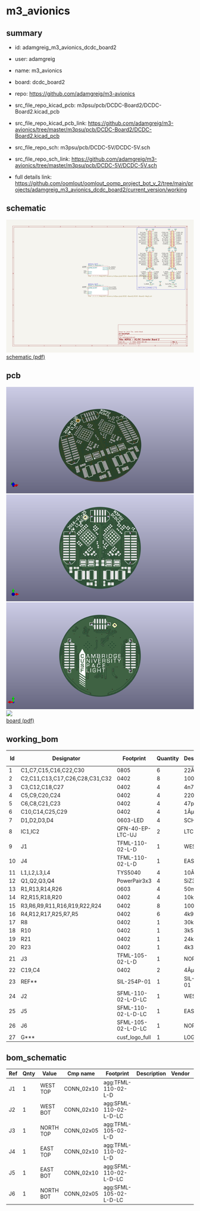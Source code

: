 # m3_avionics
 
## summary 
* id: adamgreig_m3_avionics_dcdc_board2
* user: adamgreig
* name: m3_avionics
* board: dcdc_board2
* repo: https://github.com/adamgreig/m3-avionics
* src_file_repo_kicad_pcb: m3psu/pcb/DCDC-Board2/DCDC-Board2.kicad_pcb
* src_file_repo_kicad_pcb_link: https://github.com/adamgreig/m3-avionics/tree/master/m3psu/pcb/DCDC-Board2/DCDC-Board2.kicad_pcb


* src_file_repo_sch: m3psu/pcb/DCDC-5V/DCDC-5V.sch
* src_file_repo_sch_link: https://github.com/adamgreig/m3-avionics/tree/master/m3psu/pcb/DCDC-5V/DCDC-5V.sch
* full details link: https://github.com/oomlout/oomlout_oomp_project_bot_v_2/tree/main/projects/adamgreig_m3_avionics_dcdc_board2/current_version/working  

## schematic  
![](working_schematic_600.png)  
[schematic (pdf)](working_schematic.pdf) 






















## pcb  
![](working_3d_600.png) 
![](working_3d_front_600.png)  
![](working_3d_back_600.png)  
![](working_600.png)  
[board (pdf)](working.pdf)  

## working_bom
| Id | Designator | Footprint | Quantity | Designation | Supplier and ref |  | None | 
| --- | --- | --- | --- | --- | --- | --- | --- | 
| 1 | C1,C7,C15,C16,C22,C30 | 0805 | 6 | 22Âµ |  |  | [''] | 
| 2 | C2,C11,C13,C17,C26,C28,C31,C32 | 0402 | 8 | 100n |  |  | [''] | 
| 3 | C3,C12,C18,C27 | 0402 | 4 | 4n7 |  |  | [''] | 
| 4 | C5,C9,C20,C24 | 0402 | 4 | 220p |  |  | [''] | 
| 5 | C6,C8,C21,C23 | 0402 | 4 | 47p |  |  | [''] | 
| 6 | C10,C14,C25,C29 | 0402 | 4 | 1Âµ |  |  | [''] | 
| 7 | D1,D2,D3,D4 | 0603-LED | 4 | SCHOTTKY |  |  | [''] | 
| 8 | IC1,IC2 | QFN-40-EP-LTC-UJ | 2 | LTC3887 |  |  | [''] | 
| 9 | J1 | TFML-110-02-L-D | 1 | WEST TOP |  |  | [''] | 
| 10 | J4 | TFML-110-02-L-D | 1 | EAST TOP |  |  | [''] | 
| 11 | L1,L2,L3,L4 | TYS5040 | 4 | 10Âµ |  |  | [''] | 
| 12 | Q1,Q2,Q3,Q4 | PowerPair3x3 | 4 | SiZ340DT |  |  | [''] | 
| 13 | R1,R13,R14,R26 | 0603 | 4 | 50m |  |  | [''] | 
| 14 | R2,R15,R18,R20 | 0402 | 4 | 10k |  |  | [''] | 
| 15 | R3,R6,R9,R11,R16,R19,R22,R24 | 0402 | 8 | 100 |  |  | [''] | 
| 16 | R4,R12,R17,R25,R7,R5 | 0402 | 6 | 4k99 |  |  | [''] | 
| 17 | R8 | 0402 | 1 | 30k1 |  |  | [''] | 
| 18 | R10 | 0402 | 1 | 3k57 |  |  | [''] | 
| 19 | R21 | 0402 | 1 | 24k9 |  |  | [''] | 
| 20 | R23 | 0402 | 1 | 4k32 |  |  | [''] | 
| 21 | J3 | TFML-105-02-L-D | 1 | NORTH TOP |  |  | [''] | 
| 22 | C19,C4 | 0402 | 2 | 4Âµ7 |  |  | [''] | 
| 23 | REF** | SIL-254P-01 | 1 | SIL-254P-01 |  |  | [''] | 
| 24 | J2 | SFML-110-02-L-D-LC | 1 | WEST BOT |  |  | [''] | 
| 25 | J5 | SFML-110-02-L-D-LC | 1 | EAST BOT |  |  | [''] | 
| 26 | J6 | SFML-105-02-L-D-LC | 1 | NORTH BOT |  |  | [''] | 
| 27 | G*** | cusf_logo_full | 1 | LOGO |  |  | [''] | 


## bom_schematic
| Ref | Qnty | Value | Cmp name | Footprint | Description | Vendor | DNP | 
| --- | --- | --- | --- | --- | --- | --- | --- | 
| J1 | 1 | WEST TOP | CONN_02x10 | agg:TFML-110-02-L-D |  |  |  | 
| J2 | 1 | WEST BOT | CONN_02x10 | agg:SFML-110-02-L-D-LC |  |  |  | 
| J3 | 1 | NORTH TOP | CONN_02x05 | agg:TFML-105-02-L-D |  |  |  | 
| J4 | 1 | EAST TOP | CONN_02x10 | agg:TFML-110-02-L-D |  |  |  | 
| J5 | 1 | EAST BOT | CONN_02x10 | agg:SFML-110-02-L-D-LC |  |  |  | 
| J6 | 1 | NORTH BOT | CONN_02x05 | agg:SFML-105-02-L-D-LC |  |  |  | 



